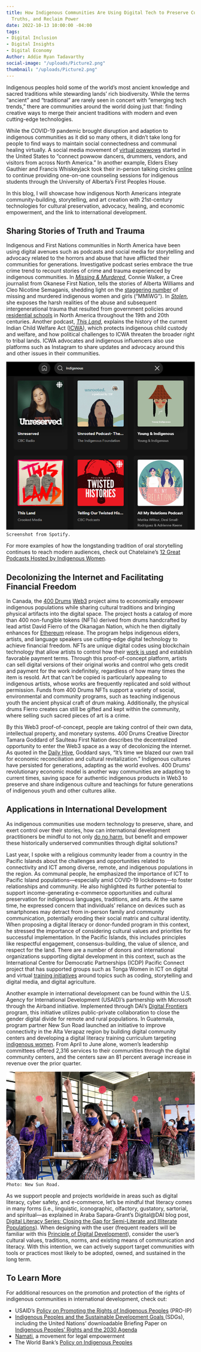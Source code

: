 ```yaml
---
title: How Indigenous Communities Are Using Digital Tech to Preserve Culture, Share
  Truths, and Reclaim Power
date: 2022-10-13 10:00:00 -04:00
tags:
- Digital Inclusion
- Digital Insights
- Digital Economy
Author: Addie Ryan Tadavarthy
social-image: "/uploads/Picture2.png"
thumbnail: "/uploads/Picture2.png"
---
```


Indigenous peoples hold some of the world’s most ancient knowledge and sacred traditions while stewarding lands’ rich biodiversity. While the terms “ancient” and “traditional” are rarely seen in concert with “emerging tech trends,” there are communities around the world doing just that: finding creative ways to merge their ancient traditions with modern and even cutting-edge technologies.

<!--more-->

While the COVID-19 pandemic brought disruption and adaption to indigenous communities as it did so many others, it didn’t take long for people to find ways to maintain social connectedness and communal healing virtually. A social media movement of [virtual powwows](https://www.cbc.ca/news/indigenous/coronavirus-virtual-powwow-social-distance-1.5521785) started in the United States to “connect powwow dancers, drummers, vendors, and visitors from across North America.” In another example, Elders Elsey Gauthier and Francis Whiskeyjack took their in-person talking circles [online](https://www.ualberta.ca/folio/2020/05/elders-take-indigenous-cultural-teachings-online-to-support-u-of-a-students.html) to continue providing one-on-one counseling sessions for indigenous students through the University of Alberta’s First Peoples House. 

In this blog, I will showcase how indigenous North Americans integrate community-building, storytelling, and art creation with 21st-century technologies for cultural preservation, advocacy, healing, and economic empowerment, and the link to international development.

## Sharing Stories of Truth and Trauma

Indigenous and First Nations communities in North America have been using digital avenues such as podcasts and social media for storytelling and advocacy related to the horrors and abuse that have afflicted their communities for generations. Investigative podcast series embrace the true crime trend to recount stories of crime and trauma experienced by indigenous communities. In [*Missing & Murdered*](https://www.cbc.ca/mediacentre/program/missing-and-murdered), Connie Walker, a Cree journalist from Okanese First Nation, tells the stories of Alberta Williams and Cleo Nicotine Semaganis, shedding light on the [staggering number](https://airc.ucsc.edu/resources/mmiwg.html) of missing and murdered indigenous women and girls (“MMIWG”). In *[Stolen](https://gimletmedia.com/shows/stolen)*, she exposes the harsh realities of the abuse and subsequent intergenerational trauma that resulted from government policies around [residential schools](https://www.washingtonpost.com/outlook/2021/08/10/residential-schools-were-key-tool-americas-long-history-native-genocide/) in North America throughout the 19th and 20th centuries. Another podcast, *[This Land](https://crooked.com/podcast-series/this-land/)*, explains the history of the current Indian Child Welfare Act ([ICWA](https://www.nicwa.org/about-icwa/)), which protects indigenous child custody and welfare, and how political challenges to ICWA threaten the broader right to tribal lands. ICWA advocates and indigenous influencers also use platforms such as Instagram to share updates and advocacy around this and other issues in their communities.  

![Picture1-27bd2e.png](/uploads/Picture1-27bd2e.png)`Screenshot from Spotify.`
  
For more examples of how the longstanding tradition of oral storytelling continues to reach modern audiences, check out Chatelaine’s [12 Great Podcasts Hosted by Indigenous Women](https://www.chatelaine.com/living/indigenous-podcasts-hosted-by-women/).  

## Decolonizing the Internet and Facilitating Financial Freedom

In Canada, the [400 Drums](https://www.400drums.com/) [Web3](https://www.nasdaq.com/articles/web3-and-nfts-explained) project aims to economically empower indigenous populations while sharing cultural traditions and bringing physical artifacts into the digital space. The project hosts a catalog of more than 400 non-fungible tokens (NFTs) derived from drums handcrafted by lead artist David Fierro of the Okanagan Nation, which he then digitally enhances for [Ethereum](https://ethereum.org/en/) release. The program helps indigenous elders, artists, and language speakers use cutting-edge digital technology to achieve financial freedom. NFTs are unique digital codes using blockchain technology that allow artists to control how their [work is used](https://www.forbes.com/sites/bernardmarr/2022/08/19/web3-nfts-and-the-future-of-art/?sh=69cfc2eb1e05) and establish favorable payment terms. Through this proof-of-concept platform, artists can sell digital versions of their original works and control who gets credit and payment for the work indefinitely, regardless of how many times the item is resold. Art that can’t be copied is particularly appealing to indigenous artists, whose works are frequently replicated and sold without permission. Funds from 400 Drums NFTs support a variety of social, environmental and community programs, such as teaching indigenous youth the ancient physical craft of drum making. Additionally, the physical drums Fierro creates can still be gifted and kept within the community, where selling such sacred pieces of art is a crime.

By this Web3 proof-of-concept, people are taking control of their own data, intellectual property, and monetary systems. 400 Drums Creative Director Tamara Goddard of Saulteau First Nation describes the decentralized opportunity to enter the Web3 space as a way of decolonizing the internet. As quoted in the [Daily Hive](https://dailyhive.com/vancouver/400-drums-indigenous-nfts), Goddard says, “It’s time we blazed our own trail for economic reconciliation and cultural revitalization.” Indigenous cultures have persisted for generations, adapting as the world evolves. 400 Drums’ revolutionary economic model is another way communities are adapting to current times, saving space for authentic indigenous products in Web3 to preserve and share indigenous culture and teachings for future generations of indigenous youth and other cultures alike.

## Applications in International Development

As indigenous communities use modern technology to preserve, share, and exert control over their stories, how can international development practitioners be mindful to not only [do no harm](https://www.cdacollaborative.org/wp-content/uploads/2018/01/Do-No-Harm-A-Brief-Introduction-from-CDA.pdf), but benefit and empower these historically underserved communities through digital solutions? 

Last year, I spoke with a religious community leader from a country in the Pacific Islands about the challenges and opportunities related to connectivity and ICT among diverse, remote, and indigenous populations in the region. As communal people, he emphasized the importance of ICT to Pacific Island populations—especially amid COVID-19 lockdowns—to foster relationships and community. He also highlighted its further potential to support income-generating e-commerce opportunities and cultural preservation for indigenous languages, traditions, and arts. At the same time, he expressed concern that individuals’ reliance on devices such as smartphones may detract from in-person family and community communication, potentially eroding their social matrix and cultural identity. When proposing a digital literacy or donor-funded program in this context, he stressed the importance of considering cultural values and priorities for successful implementation. In the Pacific Islands, this includes principles like respectful engagement, consensus-building, the value of silence, and respect for the land. There are a number of donors and international organizations supporting digital development in this context, such as the International Centre for Democratic Partnerships (ICDP) Pacific Connect project that has supported groups such as Tonga Women in ICT on digital and virtual [training initiatives](https://www.icdp.com.au/2020/12/01/tonga-women-in-ict-thriving-in-the-new-normal/) around topics such as coding, storytelling and digital media, and digital agriculture. 

Another example in international development can be found within the U.S. Agency for International Development (USAID)’s partnership with Microsoft through the Airband initiative. Implemented through DAI’s [Digital Frontiers](https://www.dai.com/our-work/projects/worldwide-digital-frontiers-df) program, this initiative utilizes public-private collaboration to close the gender digital divide for remote and rural populations. In Guatemala, program partner New Sun Road launched an initiative to improve connectivity in the Alta Verapaz region by building digital community centers and developing a digital literacy training curriculum targeting [indigenous women](https://www.digitalfrontiersdai.com/resources/bridging-the-gender-digital-divide-for-guatemalan-indigenous-women/). From April to June alone, women’s leadership committees offered 2,316 services to their communities through the digital community centers, and the centers saw an 81 percent average increase in revenue over the prior quarter. 

![Picture2.png](/uploads/Picture2.png)`Photo: New Sun Road.`

As we support people and projects worldwide in areas such as digital literacy, cyber safety, and e-commerce, let’s be mindful that literacy comes in many forms (i.e., linguistic, iconographic, olfactory, gustatory, sartorial, and spiritual—as explained in Araba Sapara-Grant’s Digital@DAI blog post, [Digital Literacy Series: Closing the Gap for Semi-Literate and Illiterate Populations](https://dai-global-digital.com/digital-literacy-series-closing-the-gap-for-semi-literate-and-illiterate-populations.html)). When designing with the user (frequent readers will be familiar with this [Principle of Digital Development](https://digitalprinciples.org/)), consider the user’s cultural values, traditions, norms, and existing means of communication and literacy. With this intention, we can actively support target communities with tools or practices most likely to be adopted, owned, and sustained in the long term.

## To Learn More

For additional resources on the promotion and protection of the rights of indigenous communities in international development, check out:
* USAID’s [Policy on Promoting the Rights of Indigenous Peoples](https://www.usaid.gov/indigenous-peoples/usaid-policy-on-indigenous-peoples) (PRO-IP)
* [Indigenous Peoples and the Sustainable Development Goals ](https://www.un.org/development/desa/indigenouspeoples/focus-areas/post-2015-agenda/the-sustainable-development-goals-sdgs-and-indigenous/tools-and-resources.html)(SDGs), including the United Nations’ downloadable Briefing Paper on [Indigenous Peoples’ Rights and the 2030 Agenda  ](http://www.un.org/development/desa/indigenouspeoples/wp-content/uploads/sites/19/2016/10/Briefing-Paper-on-Indigenous-Peoples-Rights-and-the-2030-Agenda.pdf)
* [Namati](https://namati.org/), a movement for legal empowerment
* The World Bank’s [Policy on Indigenous Peoples](https://www.worldbank.org/en/topic/indigenouspeoples)